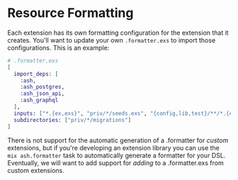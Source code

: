 # Resource Formatting

Each extension has its own formatting configuration for the extension that it creates. You'll want to update your own `.formatter.exs` to import those configurations. This is an example:

```elixir
# .formatter.exs
[
  import_deps: [
    :ash,
    :ash_postgres,
    :ash_json_api,
    :ash_graphql
  ],
  inputs: ["*.{ex,exs}", "priv/*/seeds.exs", "{config,lib,test}/**/*.{ex,exs}"],
  subdirectories: ["priv/*/migrations"]
]
```

There is not support for the automatic generation of a .formatter for _custom_ extensions, but if you're developing an extension library you can use the `mix ash.formatter` task to
automatically generate a formatter for your DSL. Eventually, we will want to add support for _adding_ to a .formatter.exs from custom extensions.
